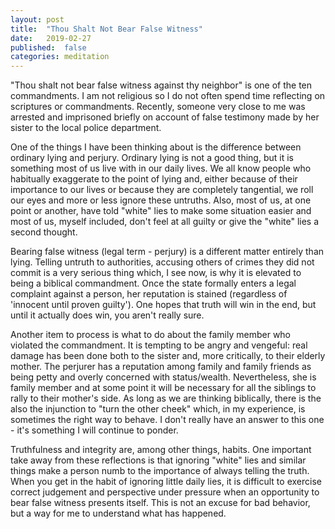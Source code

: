 ```yaml
---
layout: post
title:  "Thou Shalt Not Bear False Witness"
date:   2019-02-27
published:  false 
categories: meditation
---
```

"Thou shalt not bear false witness against thy neighbor" is one of the ten commandments. I am not religious so I do not often spend time reflecting on scriptures or commandments. Recently, someone very close to me was arrested and imprisoned briefly on account of false testimony made by her sister to the local police department.

One of the things I have been thinking about is the difference between ordinary lying and perjury. Ordinary lying is not a good thing, but it is something most of us live with in our daily lives. We all know people who habitually exaggerate to the point of lying and, either because of their importance to our lives or because they are completely tangential, we roll our eyes and more or less ignore these untruths. Also, most of us, at one point or another, have told "white" lies to make some situation easier and most of us, myself included, don't feel at all guilty or give the "white" lies a second thought.

Bearing false witness (legal term - perjury) is a different matter entirely than lying. Telling untruth to authorities, accusing others of crimes they did not commit is a very serious thing which, I see now, is why it is elevated to being a biblical commandment. Once the state formally enters a legal complaint against a person, her reputation is stained (regardless of 'innocent until proven guilty'). One hopes that truth will win in the end, but until it actually does win, you aren't really sure.

Another item to process is what to do about the family member who violated the commandment. It is tempting to be angry and vengeful: real damage has been done both to the sister and, more critically, to their elderly mother. The perjurer has a reputation among family and family friends as being petty and overly concerned with status/wealth.  Nevertheless, she is family member and at some point it will be necessary for all the siblings to rally to their mother's side. As long as we are thinking biblically, there is the also the injunction to "turn the other cheek" which, in my experience, is sometimes the right way to behave. I don't really have an answer to this one - it's something I will continue to ponder.

Truthfulness and integrity are, among other things, habits. One important take away from these reflections is that ignoring "white" lies and similar things make a person numb to the importance of always telling the truth. When you get in the habit of ignoring little daily lies, it is difficult to exercise correct judgement and perspective under pressure when an opportunity to bear false witness presents itself. This is not an excuse for bad behavior, but a way for me to understand what has happened.
